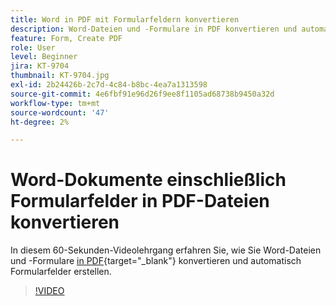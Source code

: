 ```yaml
---
title: Word in PDF mit Formularfeldern konvertieren
description: Word-Dateien und -Formulare in PDF konvertieren und automatisch Formularfelder erstellen
feature: Form, Create PDF
role: User
level: Beginner
jira: KT-9704
thumbnail: KT-9704.jpg
exl-id: 2b24426b-2c7d-4c84-b8bc-4ea7a1313598
source-git-commit: 4e6fbf91e96d26f9ee8f1105ad68738b9450a32d
workflow-type: tm+mt
source-wordcount: '47'
ht-degree: 2%

---
```


# Word-Dokumente einschließlich Formularfelder in PDF-Dateien konvertieren

In diesem 60-Sekunden-Videolehrgang erfahren Sie, wie Sie Word-Dateien und -Formulare [in PDF](https://www.adobe.com/de/acrobat/online/word-to-pdf.html){target="_blank"} konvertieren und automatisch Formularfelder erstellen.

>[!VIDEO](https://video.tv.adobe.com/v/3409531?quality=12&learn=on&hidetitle=true&captions=ger)
